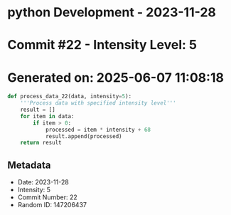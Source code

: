 ﻿# python Development - 2023-11-28
# Commit #22 - Intensity Level: 5
# Generated on: 2025-06-07 11:08:18
```python
def process_data_22(data, intensity=5):
    '''Process data with specified intensity level'''
    result = []
    for item in data:
        if item > 0:
            processed = item * intensity + 68
            result.append(processed)
    return result
```
## Metadata
- Date: 2023-11-28
- Intensity: 5
- Commit Number: 22
- Random ID: 147206437
